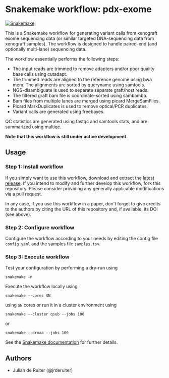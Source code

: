 # Snakemake workflow: pdx-exome

[![Snakemake](https://img.shields.io/badge/snakemake-≥3.12.0-brightgreen.svg)](https://snakemake.bitbucket.io)

This is a Snakemake workflow for generating variant calls from xenograft exome
sequencing data (or similar targeted DNA-sequencing data from xenograft
samples). The workflow is designed to handle paired-end (and optionally
multi-lane) sequencing data.

The workflow essentially performs the following steps:

* The input reads are trimmed to remove adapters and/or poor quality base calls
  using cutadapt.
* The trimmed reads are aligned to the reference genome using bwa mem.
  The alignments are sorted by queryname using samtools.
* NGS-disambiguate is used to separate separate graft/host reads.
* The filtered graft bam file is coordinate-sorted using sambamba.
* Bam files from multiple lanes are merged using picard MergeSamFiles.
* Picard MarkDuplicates is used to remove optical/PCR duplicates.
* Variant calls are generated using freebayes.

QC statistics are generated using fastqc and samtools stats, and are summarized
using multiqc.

**Note that this workflow is still under active development.**

## Usage

### Step 1: Install workflow

If you simply want to use this workflow, download and extract the
[latest release](https://github.com/snakemake-workflows/pdx-exome/releases).
If you intend to modify and further develop this workflow, fork this
repository. Please consider providing any generally applicable modifications
via a pull request.

In any case, if you use this workflow in a paper, don't forget to give credits
to the authors by citing the URL of this repository and, if available, its
DOI (see above).

### Step 2: Configure workflow

Configure the workflow according to your needs by editing the config file
`config.yaml` and the samples file `samples.tsv`.

### Step 3: Execute workflow

Test your configuration by performing a dry-run using

    snakemake -n

Execute the workflow locally using

    snakemake --cores $N

using `$N` cores or run it in a cluster environment using

    snakemake --cluster qsub --jobs 100

or

    snakemake --drmaa --jobs 100

See the [Snakemake documentation](https://snakemake.readthedocs.io) for
further details.

## Authors

* Julian de Ruiter (@jrderuiter)
